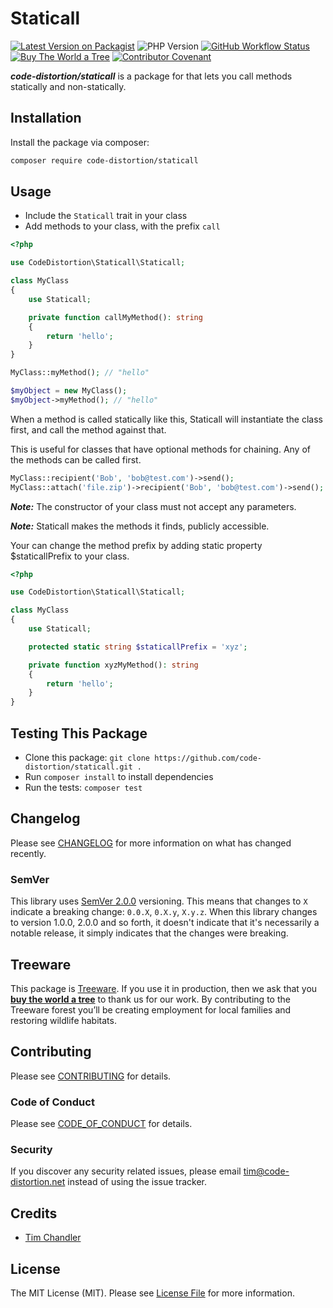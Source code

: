 # Staticall

[![Latest Version on Packagist](https://img.shields.io/packagist/v/code-distortion/staticall.svg?style=flat-square)](https://packagist.org/packages/code-distortion/staticall)
![PHP Version](https://img.shields.io/badge/PHP-7.0%20to%208.3-blue?style=flat-square)
[![GitHub Workflow Status](https://img.shields.io/github/actions/workflow/status/code-distortion/staticall/run-tests.yml?branch=master&style=flat-square)](https://github.com/code-distortion/staticall/actions)
[![Buy The World a Tree](https://img.shields.io/badge/treeware-%F0%9F%8C%B3-lightgreen?style=flat-square)](https://plant.treeware.earth/code-distortion/staticall)
[![Contributor Covenant](https://img.shields.io/badge/contributor%20covenant-v2.0%20adopted-ff69b4.svg?style=flat-square)](CODE_OF_CONDUCT.md)

***code-distortion/staticall*** is a package for that lets you call methods statically and non-statically.



## Installation

Install the package via composer:

``` bash
composer require code-distortion/staticall
```



## Usage

- Include the `Staticall` trait in your class
- Add methods to your class, with the prefix `call`

``` php
<?php

use CodeDistortion\Staticall\Staticall;

class MyClass
{
    use Staticall;

    private function callMyMethod(): string
    {
        return 'hello';
    }
}
```

``` php
MyClass::myMethod(); // "hello"

$myObject = new MyClass();
$myObject->myMethod(); // "hello"
```

When a method is called statically like this, Staticall will instantiate the class first, and call the method against that.

This is useful for classes that have optional methods for chaining. Any of the methods can be called first.

``` php
MyClass::recipient('Bob', 'bob@test.com')->send();
MyClass::attach('file.zip')->recipient('Bob', 'bob@test.com')->send();
```

***Note:*** The constructor of your class must not accept any parameters.

***Note:*** Staticall makes the methods it finds, publicly accessible.

Your can change the method prefix by adding static property $staticallPrefix to your class.

``` php
<?php

use CodeDistortion\Staticall\Staticall;

class MyClass
{
    use Staticall;

    protected static string $staticallPrefix = 'xyz';

    private function xyzMyMethod(): string
    {
        return 'hello';
    }
}
```



## Testing This Package

- Clone this package: `git clone https://github.com/code-distortion/staticall.git .`
- Run `composer install` to install dependencies
- Run the tests: `composer test`



## Changelog

Please see [CHANGELOG](CHANGELOG.md) for more information on what has changed recently.



### SemVer

This library uses [SemVer 2.0.0](https://semver.org/) versioning. This means that changes to `X` indicate a breaking change: `0.0.X`, `0.X.y`, `X.y.z`. When this library changes to version 1.0.0, 2.0.0 and so forth, it doesn't indicate that it's necessarily a notable release, it simply indicates that the changes were breaking.



## Treeware

This package is [Treeware](https://treeware.earth). If you use it in production, then we ask that you [**buy the world a tree**](https://plant.treeware.earth/code-distortion/staticall) to thank us for our work. By contributing to the Treeware forest you’ll be creating employment for local families and restoring wildlife habitats.



## Contributing

Please see [CONTRIBUTING](.github/CONTRIBUTING.md) for details.



### Code of Conduct

Please see [CODE_OF_CONDUCT](.github/CODE_OF_CONDUCT.md) for details.



### Security

If you discover any security related issues, please email tim@code-distortion.net instead of using the issue tracker.



## Credits

- [Tim Chandler](https://github.com/code-distortion)



## License

The MIT License (MIT). Please see [License File](LICENSE.md) for more information.

